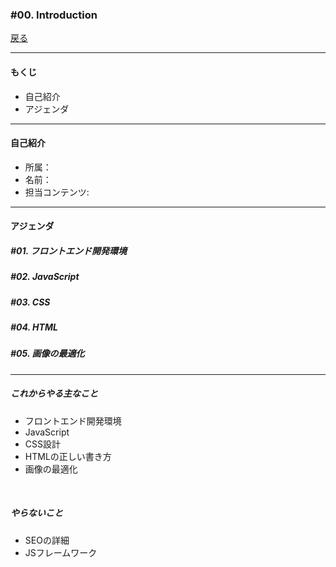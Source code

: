 ### #00. Introduction

<a href="../">戻る</a>

---

#### もくじ

* 自己紹介
* アジェンダ

---

#### 自己紹介 

* 所属：
* 名前：
* 担当コンテンツ:

---

#### アジェンダ
##### #01. フロントエンド開発環境
##### #02. JavaScript
##### #03. CSS
##### #04. HTML
##### #05. 画像の最適化

---

##### これからやる主なこと
- フロントエンド開発環境
- JavaScript
- CSS設計
- HTMLの正しい書き方
- 画像の最適化

<br>

##### やらないこと
- SEOの詳細
- JSフレームワーク

